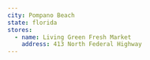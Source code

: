 ```yaml
---
city: Pompano Beach
state: florida
stores:
  - name: Living Green Fresh Market
    address: 413 North Federal Highway
---
```


